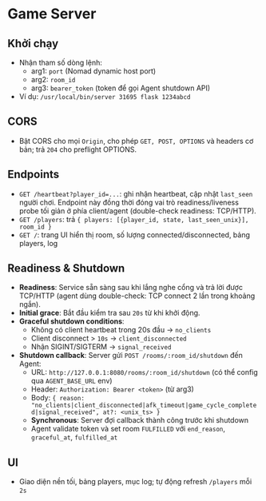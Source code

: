 # Game Server

## Khởi chạy
- Nhận tham số dòng lệnh:
  - arg1: `port` (Nomad dynamic host port)
  - arg2: `room_id`
  - arg3: `bearer_token` (token để gọi Agent shutdown API)
- Ví dụ: `/usr/local/bin/server 31695 flask 1234abcd`

## CORS
- Bật CORS cho mọi `Origin`, cho phép `GET, POST, OPTIONS` và headers cơ bản; trả `204` cho preflight OPTIONS.

## Endpoints
- `GET /heartbeat?player_id=...`: ghi nhận heartbeat, cập nhật `last_seen` người chơi. Endpoint này đồng thời đóng vai trò readiness/liveness probe tối giản ở phía client/agent (double-check readiness: TCP/HTTP).
- `GET /players`: trả `{ players: [{player_id, state, last_seen_unix}], room_id }`
- `GET /`: trang UI hiển thị room, số lượng connected/disconnected, bảng players, log

## Readiness & Shutdown
- **Readiness**: Service sẵn sàng sau khi lắng nghe cổng và trả lời được TCP/HTTP (agent dùng double-check: TCP connect 2 lần trong khoảng ngắn).
- **Initial grace**: Bắt đầu kiểm tra sau `20s` từ khi khởi động.
- **Graceful shutdown conditions**:
  - Không có client heartbeat trong 20s đầu → `no_clients`
  - Client disconnect > `10s` → `client_disconnected`
  - Nhận SIGINT/SIGTERM → `signal_received`
- **Shutdown callback**: Server gửi `POST /rooms/:room_id/shutdown` đến Agent:
  - URL: `http://127.0.0.1:8080/rooms/:room_id/shutdown` (có thể config qua `AGENT_BASE_URL` env)
  - Header: `Authorization: Bearer <token>` (từ arg3)
  - Body: `{ reason: "no_clients|client_disconnected|afk_timeout|game_cycle_completed|signal_received", at?: <unix_ts> }`
  - **Synchronous**: Server đợi callback thành công trước khi shutdown
  - Agent validate token và set room `FULFILLED` với `end_reason`, `graceful_at`, `fulfilled_at`

## UI
- Giao diện nền tối, bảng players, mục log; tự động refresh `/players` mỗi `2s`

